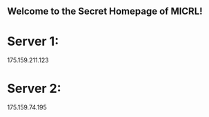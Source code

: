 ## Welcome to the Secret Homepage of MICRL!
# Server 1:
175.159.211.123
# Server 2:
175.159.74.195







